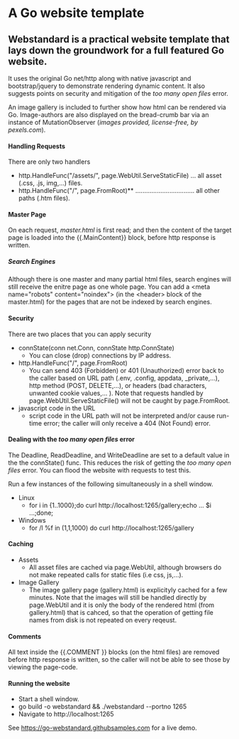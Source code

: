# A Go website template

## Webstandard is a practical website template that lays down the groundwork for a full featured Go website. 

It uses the original Go net/http along with native javascript and bootstrap/jquery to demonstrate rendering dynamic content. It also suggests points on security and mitigation of the *too many open files* error.

An image gallery is included to further show how html can be rendered via Go. Image-authors are also displayed on the bread-crumb bar via an instance of MutationObserver (*images provided, license-free, by pexels.com*). 

#### Handling Requests
There are only two handlers

- http.HandleFunc("/assets/", page.WebUtil.ServeStaticFile) ... all asset (.css, .js, img,...) files.
- http.HandleFunc("/", page.FromRoot)** ................................. all other paths (.htm files). 

#### Master Page
On each request, *master.html* is first read; and then the content of the target page is
loaded into the {{.MainContent}} block, before http response is written. 

##### Search Engines
Although there is one master and many partial html files, search engines will still receive
the enitre page as one whole page. You can add a &lt;meta name="robots" content="noindex"&gt;
(in the &lt;header&gt; block of the master.html) for the pages that are not be indexed by search engines.

#### Security
There are two places that you can apply security
- connState(conn net.Conn, connState http.ConnState)
  * You can close (drop) connections by IP address.
- http.HandleFunc("/", page.FromRoot)
  * You can send 403 (Forbidden) or 401 (Unauthorized) error back to the caller based
    on URL path (.env, .config, appdata, _private,...), http method (POST, DELETE,...), or headers (bad characters, unwanted cookie values,... ). Note that requests handled by page.WebUtil.ServeStaticFile()
    will not be caught by page.FromRoot.
- javascript code in the URL
  * script code in the URL path will not be interpreted and/or cause run-time error; the caller will only receive a 404 (Not Found) error.

#### Dealing with the *too many open files* error
The Deadline, ReadDeadline, and WriteDeadline are set to a default value in the the connState() func. This reduces the risk of getting the *too many open files* error. You can flood the website with requests to test this.

Run a few instances of the following simultaneously in a shell window.
- Linux
  * for i in {1..1000};do curl http:&#47;&#47;localhost:1265/gallery;echo ... $i ...;done;
- Windows
  * for /l %f in (1,1,1000) do curl http:&#47;&#47;localhost:1265/gallery

#### Caching
- Assets
  * All asset files are cached via page.WebUtil, although browsers do not make repeated calls for static files (i.e css, js,...).
- Image Gallery
  * The image gallery page (gallery.html) is explicityly cached for a few minutes. Note that the images will still be handled directly by page.WebUtil and it is only the body of the rendered html (from gallery.html) that is cahced, so that the operation of getting file names from disk is not repeated on every reqeust. 

#### Comments
All text inside the {{.COMMENT <text goes here> }} blocks (on the html files) are removed before http response is written, so the 
caller will not be able to see those by viewing the page-code.

#### Running the website

- Start a shell window.
- go build -o webstandard && ./webstandard --portno 1265
- Navigate to http:&#47;&#47;localhost:1265

See https://go-webstandard.githubsamples.com for a live demo.

